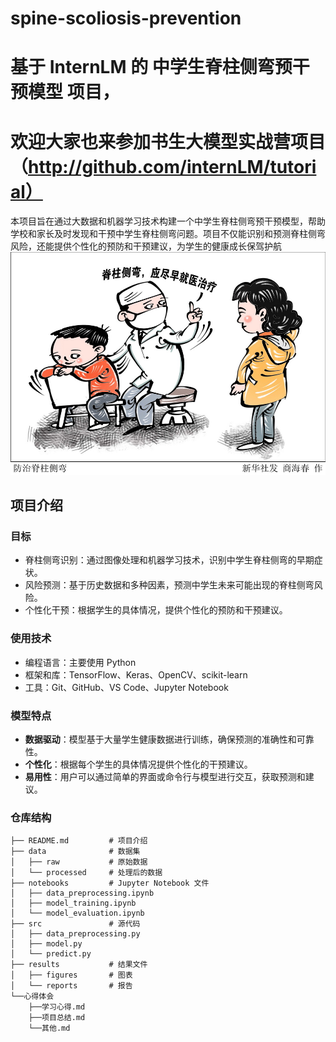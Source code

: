# spine-scoliosis-prevention
# 基于 InternLM 的 中学生脊柱侧弯预干预模型 项目，
# 欢迎大家也来参加书生大模型实战营项目（http://github.com/internLM/tutorial）


本项目旨在通过大数据和机器学习技术构建一个中学生脊柱侧弯预干预模型，帮助学校和家长及时发现和干预中学生脊柱侧弯问题。项目不仅能识别和预测脊柱侧弯风险，还能提供个性化的预防和干预建议，为学生的健康成长保驾护航![Overview Image](images/overview.png)
## 项目介绍

### 目标
- 脊柱侧弯识别：通过图像处理和机器学习技术，识别中学生脊柱侧弯的早期症状。
- 风险预测：基于历史数据和多种因素，预测中学生未来可能出现的脊柱侧弯风险。
- 个性化干预：根据学生的具体情况，提供个性化的预防和干预建议。

### 使用技术

- 编程语言：主要使用 Python
- 框架和库：TensorFlow、Keras、OpenCV、scikit-learn
- 工具：Git、GitHub、VS Code、Jupyter Notebook

### 模型特点
- **数据驱动**：模型基于大量学生健康数据进行训练，确保预测的准确性和可靠性。
- **个性化**：根据每个学生的具体情况提供个性化的干预建议。
- **易用性**：用户可以通过简单的界面或命令行与模型进行交互，获取预测和建议。

### 仓库结构

```plaintext
├── README.md         # 项目介绍
├── data              # 数据集
│   ├── raw           # 原始数据
│   └── processed     # 处理后的数据
├── notebooks         # Jupyter Notebook 文件
│   ├── data_preprocessing.ipynb
│   ├── model_training.ipynb
│   └── model_evaluation.ipynb
├── src               # 源代码
│   ├── data_preprocessing.py
│   ├── model.py
│   └── predict.py
├── results           # 结果文件
│   ├── figures       # 图表
│   └── reports       # 报告
└──心得体会
    ├──学习心得.md
    ├──项目总结.md
    └──其他.md
